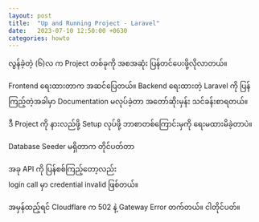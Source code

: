 ```yaml
---
layout: post
title:  "Up and Running Project - Laravel"
date:   2023-07-10 12:50:00 +0630
categories: howto
---
```

လွန်ခဲ့တဲ့ (၆)​လ က Project တစ်ခုကို အစအဆုံး ပြန်တင်ပေးဖို့လိုလာတယ်။

Frontend ရေးထားတာက အဆင်ပြေတယ်။
Backend ရေးထားတဲ့ Laravel ကို ပြန်ကြည့်တဲ့အခါမှာ Documentation မလုပ်ခဲ့တာ အတော်ဆိုးမှန်း သင်ခန်းစာရတယ်။

ဒီ Project ကို နားလည်ဖို့ 
Setup လုပ်ဖို့ ဘာစာတစ်ကြောင်းမှကို ရေးမထားမိခဲ့တာပဲ။

Database Seeder မရှိတာက တိုင်ပတ်တာ

အခု API ကို ပြန်စစ်ကြည့်တော့လည်း  
login call မှာ credential invalid ဖြစ်တယ်။

အမှန်ထည့်ရင် Cloudflare က 502 နဲ့ Gateway Error တက်တယ်။
ငါတိုင်ပတ်။

